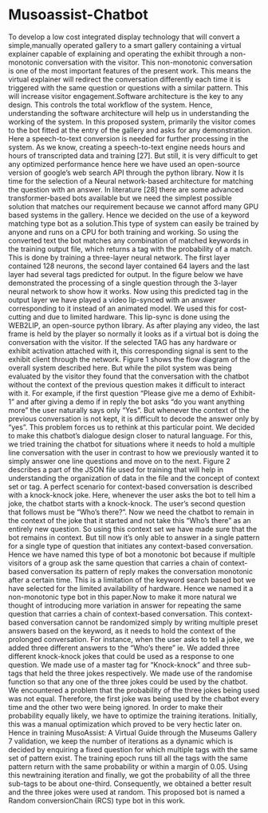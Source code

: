# Musoassist-Chatbot
To develop a low cost integrated display technology that will convert a simple,manually operated gallery to a smart gallery containing a virtual explainer capable of explaining and operating the exhibit through a non-monotonic conversation with the visitor. This non-monotonic conversation is one of the most important features of the present work. This means the virtual explainer will redirect the conversation differently each time it is triggered with the same question or questions with a similar pattern. This will increase visitor engagement.Software architecture is the key to any design. This controls the total workflow of the system. Hence, understanding the software architecture will help us in understanding the working of the system. In this proposed system, primarily the visitor comes to the bot fitted at the entry of the gallery and asks for any demonstration. Here a speech-to-text conversion is needed for further processing in the system. As we know, creating a speech-to-text engine needs hours and hours of transcripted data and training [27]. But still, it is very difficult to get any optimized performance hence here we have used an open-source version of google’s web search API through the python library. Now it Is time for the selection of a Neural network-based architecture for matching the question with an answer. In literature [28] there are some advanced transformer-based bots available but we need the simplest possible solution that matches our requirement because we cannot afford many GPU based systems in the gallery. Hence we decided on the use of a keyword matching type bot as a solution.This type of system can easily be trained by anyone and runs on a CPU for both training and working. So using the converted text the bot matches any combination of matched keywords in the training output file, which returns a tag with the probability of a match. This is done by training a three-layer neural network. The first layer contained 128 neurons, the second layer contained 64 layers and the last layer had several tags predicted for output. In the
 figure below we have demonstrated the processing of a single question through
the 3-layer neural network to show how it works. Now using this predicted tag in the output layer we have played a video lip-synced with an answer corresponding to it instead of an animated model. We used this for cost-cutting and due to limited hardware. This lip-sync is done using the WEB2LIP, an open-source python library. As after playing any video, the last frame is held
by the player so normally it looks as if a virtual bot is doing the conversation with the visitor. If the selected TAG has any hardware or exhibit activation attached with it, this corresponding signal is sent to the exhibit client through the network. Figure 1 shows the flow diagram of the overall system described here. But while the pilot system was being evaluated by the visitor they found that the conversation with the chatbot without the context of the previous question makes it difficult to interact with it. For example, if the first question “Please give me a demo of Exhibit-1” and after giving a demo if in reply the bot asks “do you want anything more” the user naturally says only “Yes”. But whenever the context of the previous conversation is not kept, it is difficult to decode the answer only by “yes”. This problem forces us to rethink at this particular point. We decided to make this chatbot’s dialogue design closer to natural language. For this, we tried training the chatbot for situations where it needs to hold a multiple line conversation with the user in contrast to how we previously wanted it to simply answer one line questions and move on to the next. Figure 2 describes a part of the JSON file used for training that will help in understanding the organization of data in the file and the concept of context set or tag. A perfect scenario for context-based conversation is described with a knock-knock joke. Here, whenever the user asks the bot to tell him a joke, the chatbot starts with a knock-knock. The user’s second question that follows must be “Who’s there?”. Now we need the chatbot to remain in the context of the joke that it started and not take this “Who’s there” as an entirely new question. So using this context set we have made sure that the bot remains in context. But till now it’s only able to answer in a single pattern for a single type of question that initiates any context-based conversation. Hence we have named this type of bot a monotonic bot because if multiple visitors of a group ask the same question that carries a chain of context-based conversation its pattern of reply makes the conversation monotonic after a certain time. This is a limitation of the keyword search based bot we have selected for the limited availability of hardware. Hence we named it a non-monotonic type bot in this paper.Now to make it more natural we thought of introducing more variation in answer for repeating the same question that carries a chain of context-based conversation. This context-based conversation cannot be randomized simply by writing multiple preset answers based on the keyword, as it needs to hold the context of the prolonged conversation. For instance, when the user asks to tell a joke, we added three different answers to the “Who’s there” ie. We added three different knock-knock jokes that could be used as a response to one question. We made use of a master tag for “Knock-knock” and three sub-tags that held the three jokes respectively. We made use of the randomise function so that any one of the three jokes could be used by the chatbot. We encountered a problem that the probability of the three jokes being used was not equal. Therefore, the first joke was being used by the chatbot every time and the other two were being ignored. In order to make their probability equally likely, we have to optimize the training iterations. Initially, this was a manual optimization which proved to be very hectic later on. Hence in training MusoAssist: A Virtual Guide through the Museums Gallery 7 validation, we keep the number of iterations as a dynamic which is decided by enquiring a fixed question for which multiple tags with the same set of pattern exist. The training epoch runs till all the tags with the same pattern return with the same probability or within a margin of 0.05. Using this newtraining iteration and finally, we got the probability of all the three sub-tags to be about one-third. Consequently, we obtained a better result and the three jokes were used at random. This proposed bot is named a Random conversionChain (RCS) type bot in this work.
